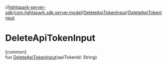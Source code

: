 //[lightspark-server-sdk](../../../index.md)/[com.lightspark.sdk.server.model](../index.md)/[DeleteApiTokenInput](index.md)/[DeleteApiTokenInput](-delete-api-token-input.md)

# DeleteApiTokenInput

[common]\
fun [DeleteApiTokenInput](-delete-api-token-input.md)(apiTokenId: String)
